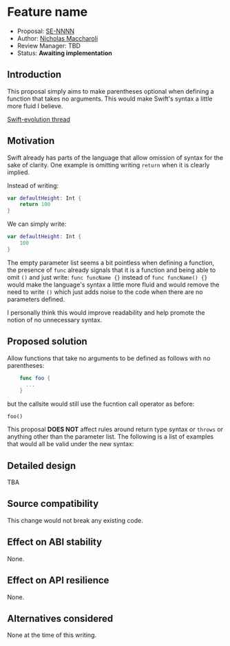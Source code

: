 # Feature name

* Proposal: [SE-NNNN](NNNN-filename.md)
* Author: [Nicholas Maccharoli](https://github.com/nirma)
* Review Manager: TBD
* Status: **Awaiting implementation**


## Introduction

This proposal simply aims to make parentheses optional when defining a function that takes no arguments.
This would make Swift's syntax a little more fluid I believe. 

[Swift-evolution thread](https://forums.swift.org/t/pitch-allow-function-definitions-to-omit-parentheses-if-no-parameters/)

## Motivation

Swift already has parts of the language that allow omission of syntax for the sake of clarity.
One example is omitting writing `return` when it is clearly implied.

Instead of writing:
```swift
var defaultHeight: Int {
    return 100
}
```

We can simply write:

```swift
var defaultHeight: Int {
    100
}
```
The empty parameter list seems a bit pointless when defining a function, the presence of `func` already signals that it is a function and being able to omit `()` and just write: `func funcName {}` instead of `func funcName() {}` would make the language's syntax a little more fluid and would remove the need to write `()` which just adds noise to the code when there are no parameters defined.

I personally think this would improve readability and help promote the notion of no unnecessary syntax.

## Proposed solution

Allow functions that take no arguments to be defined as follows with no parentheses:

```swift
    func foo {
      ...
    }
```

but the callsite would still use the fucntion call operator as before:

`foo()`

This proposal **DOES NOT** affect rules around return type syntax or `throws` or anything other than the parameter list.
The following is a list of examples that would all be valid under the new syntax:


## Detailed design

TBA

## Source compatibility

This change would not break any existing code.


## Effect on ABI stability

None.

## Effect on API resilience

None.

## Alternatives considered

None at the time of this writing.
